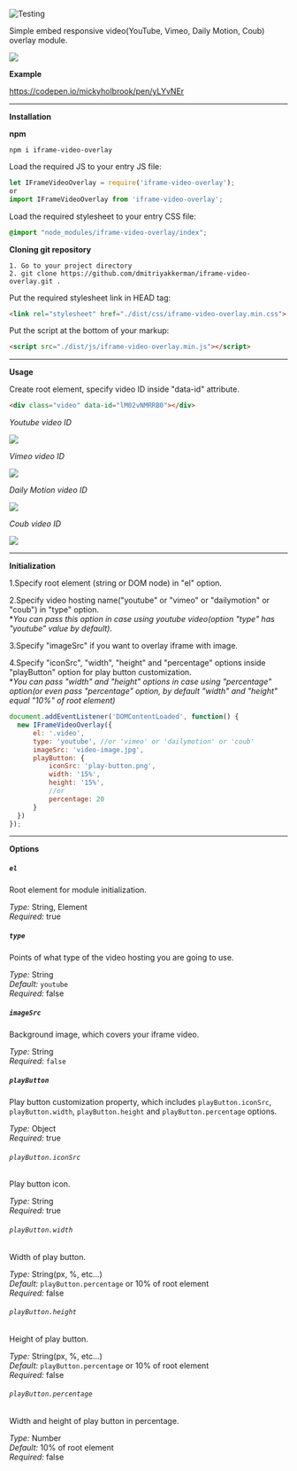 ![Testing](https://github.com/dmitriyakkerman/iframe-video-overlay/workflows/test/badge.svg)

Simple embed responsive video(YouTube, Vimeo, Daily Motion, Coub) overlay module. 

<img src="https://raw.githubusercontent.com/dmitriyakkerman/iframe-video-overlay/master/docs-images/presentation.gif">

**Example**

https://codepen.io/mickyholbrook/pen/yLYvNEr

------

**Installation**

**npm**

    npm i iframe-video-overlay
    
Load the required JS to your entry JS file:
```js    
let IFrameVideoOverlay = require('iframe-video-overlay');   
or    
import IFrameVideoOverlay from 'iframe-video-overlay';
```    
Load the required stylesheet to your entry CSS file:
```css
@import "node_modules/iframe-video-overlay/index";
```    
**Cloning git repository**

    1. Go to your project directory
    2. git clone https://github.com/dmitriyakkerman/iframe-video-overlay.git .
  
  Put the required stylesheet link in HEAD tag:
```html  
<link rel="stylesheet" href="./dist/css/iframe-video-overlay.min.css">
 ```    
    
  Put the script at the bottom of your markup: 
```html
<script src="./dist/js/iframe-video-overlay.min.js"></script>    
```   
------    
 
**Usage**
     
Create root element, specify video ID inside "data-id" attribute. 

```html          
<div class="video" data-id="lM02vNMRRB0"></div>
``` 

_Youtube video ID_

<img src="https://raw.githubusercontent.com/dmitriyakkerman/iframe-video-overlay/master/docs-images/image3.png">


_Vimeo video ID_


<img src="https://raw.githubusercontent.com/dmitriyakkerman/iframe-video-overlay/master/docs-images/image4.png">


_Daily Motion video ID_


<img src="https://raw.githubusercontent.com/dmitriyakkerman/iframe-video-overlay/master/docs-images/image5.png">

_Coub video ID_


<img src="https://raw.githubusercontent.com/dmitriyakkerman/iframe-video-overlay/master/docs-images/image6.png">

------
         
**Initialization**

1.Specify root element (string or DOM node) in "el" option. 
 
2.Specify video hosting name("youtube" or "vimeo" or "dailymotion" or "coub") in "type" option.   
*_You can pass this option in case using youtube video(option "type" has "youtube" value by default)._

3.Specify "imageSrc" if you want to overlay iframe with image.

4.Specify "iconSrc", "width", "height" and "percentage" options inside "playButton" option for play button customization.  
*_You can pass "width" and "height" options in case using "percentage" option(or even pass "percentage" option, by default "width" and "height" equal "10%" of root element)_
 
```js  
document.addEventListener('DOMContentLoaded', function() {
  new IFrameVideoOverlay({
      el: '.video',
      type: 'youtube', //or 'vimeo' or 'dailymotion' or 'coub'
      imageSrc: 'video-image.jpg',
      playButton: {
          iconSrc: 'play-button.png',
          width: '15%',
          height: '15%',
          //or
          percentage: 20
      }
  })
});
```

------

**Options**

##### `el`
Root element for module initialization.

*Type:* String, Element  
*Required:* true

##### `type`
Points of what type of the video hosting you are going to use.

*Type:* String  
*Default:* `youtube`  
*Required:* false

##### `imageSrc`
Background image, which covers your iframe video.

*Type:* String   
*Required:* `false` 

##### `playButton`
Play button customization property, which includes `playButton.iconSrc`, `playButton.width`, `playButton.height` and `playButton.percentage` options.

*Type:* Object   
*Required:* true

###### `playButton.iconSrc`
Play button icon.

*Type:* String   
*Required:* true

###### `playButton.width`
Width of play button.

*Type:* String(px, %, etc...)   
*Default:* `playButton.percentage` or 10% of root element  
*Required:* false

###### `playButton.height`
Height of play button.

*Type:* String(px, %, etc...)     
*Default:* `playButton.percentage` or 10% of root element  
*Required:* false

###### `playButton.percentage`
Width and height of play button in percentage. 

*Type:* Number   
*Default:* 10% of root element  
*Required:* false
